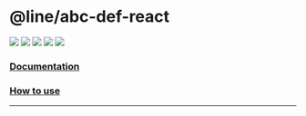 # @line/abc-def-react

[![][version]](https://www.npmjs.com/package/@line/abc-def-react)
[![][commit]](https://github.com/line/abc-def)
[![][license]](https://github.com/line/abc-def/blob/master/LICENSE)
[![][stars]](https://github.com/line/abc-def)
[![][installs]](https://www.npmjs.com/package/@line/abc-def-react)

### [Documentation](https://line.github.io/abc-def)

### [How to use](https://line.github.io/abc-def/?path=/docs/react_getting-started--docs)

---

[version]: https://badgen.net/npm/v/@line/abc-def-react?label=Version&color=1AD100
[commit]: https://badgen.net/github/last-commit/line/abc-def?label=Last%20commit&color=1AD100
[license]: https://badgen.net/github/license/line/abc-def?label=License&color=1AD100
[stars]: https://badgen.net/github/stars/line/abc-def?label=GitHub%20stars&color=1AD100
[installs]: https://badgen.net/npm/dt/@line/abc-def-react?label=NPM%20installs&color=1AD100
